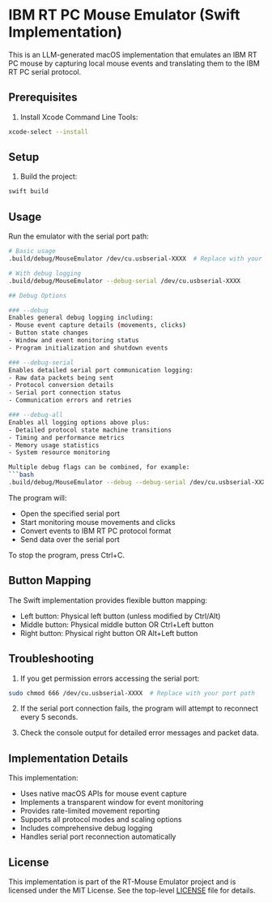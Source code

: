 # IBM RT PC Mouse Emulator (Swift Implementation)

This is an LLM-generated macOS implementation that emulates an IBM RT PC mouse by capturing local mouse events and translating them to the IBM RT PC serial protocol.

## Prerequisites

1. Install Xcode Command Line Tools:
```bash
xcode-select --install
```

## Setup

1. Build the project:
```bash
swift build
```

## Usage

Run the emulator with the serial port path:
```bash
# Basic usage
.build/debug/MouseEmulator /dev/cu.usbserial-XXXX  # Replace with your actual port path

# With debug logging
.build/debug/MouseEmulator --debug-serial /dev/cu.usbserial-XXXX

## Debug Options

### --debug
Enables general debug logging including:
- Mouse event capture details (movements, clicks)
- Button state changes
- Window and event monitoring status
- Program initialization and shutdown events

### --debug-serial
Enables detailed serial port communication logging:
- Raw data packets being sent
- Protocol conversion details
- Serial port connection status
- Communication errors and retries

### --debug-all
Enables all logging options above plus:
- Detailed protocol state machine transitions
- Timing and performance metrics
- Memory usage statistics
- System resource monitoring

Multiple debug flags can be combined, for example:
```bash
.build/debug/MouseEmulator --debug --debug-serial /dev/cu.usbserial-XXXX
```

The program will:
- Open the specified serial port
- Start monitoring mouse movements and clicks
- Convert events to IBM RT PC protocol format
- Send data over the serial port

To stop the program, press Ctrl+C.

## Button Mapping

The Swift implementation provides flexible button mapping:
- Left button: Physical left button (unless modified by Ctrl/Alt)
- Middle button: Physical middle button OR Ctrl+Left button
- Right button: Physical right button OR Alt+Left button

## Troubleshooting

1. If you get permission errors accessing the serial port:
```bash
sudo chmod 666 /dev/cu.usbserial-XXXX  # Replace with your port path
```

2. If the serial port connection fails, the program will attempt to reconnect every 5 seconds.

3. Check the console output for detailed error messages and packet data.

## Implementation Details

This implementation:
- Uses native macOS APIs for mouse event capture
- Implements a transparent window for event monitoring
- Provides rate-limited movement reporting
- Supports all protocol modes and scaling options
- Includes comprehensive debug logging
- Handles serial port reconnection automatically

## License

This implementation is part of the RT-Mouse Emulator project and is licensed under the MIT License. See the top-level [LICENSE](../LICENSE) file for details. 